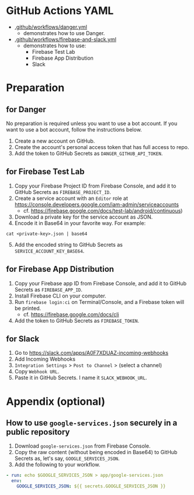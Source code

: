 # GitHub Actions YAML
* [.github/workflows/danger.yml](.github/workflows/danger.yml)
  * demonstrates how to use Danger.
* [.github/workflows/firebase-and-slack.yml](.github/workflows/firebase-and-slack.yml)
  * demonstrates how to use:
    * Firebase Test Lab
    * Firebase App Distribution
    * Slack

# Preparation
## for Danger
No preparation is required unless you want to use a bot account. If you want to use a bot account, follow the instructions below.
1. Create a new account on GitHub.
2. Create the account's personal access token that has full access to repo.
3. Add the token to GitHub Secrets as `DANGER_GITHUB_API_TOKEN`.

## for Firebase Test Lab
1. Copy your Firebase Project ID from Firebase Console, and add it to GitHub Secrets as `FIREBASE_PROJECT_ID`.
2. Create a service account with an `Editor` role at https://console.developers.google.com/iam-admin/serviceaccounts
    * cf. https://firebase.google.com/docs/test-lab/android/continuous)
3. Download a private key for the service account as JSON.
4. Encode it in Base64 in your favorite way. For example:
```shell
cat <private-key>.json | base64
```
5. Add the encoded string to GitHub Secrets as `SERVICE_ACCOUNT_KEY_BASE64`.

## for Firebase App Distribution
1. Copy your Firebase app ID from Firebase Console, and add it to GitHub Secrets as `FIREBASE_APP_ID`.
2. Install Firebase CLI on your computer.
3. Run `firebase login:ci` on Terminal/Console, and a Firebase token will be printed.
    * cf. https://firebase.google.com/docs/cli
4. Add the token to GitHub Secrets as `FIREBASE_TOKEN`.

## for Slack
1. Go to https://slack.com/apps/A0F7XDUAZ-incoming-webhooks
2. Add Incoming Webhooks
3. `Integration Settings` > `Post to Channel` > (select a channel)
4. Copy `Webhook URL`.
5. Paste it in GitHub Secrets. I name it `SLACK_WEBHOOK_URL`.

# Appendix (optional)
## How to use `google-services.json` securely in a public repository
1. Download `google-services.json` from Firebase Console.
2. Copy the raw content (without being encoded in Base64) to GitHub Secrets as, let's say, `GOOGLE_SERVICES_JSON`.
3. Add the following to your workflow.
```yaml
- run: echo $GOOGLE_SERVICES_JSON > app/google-services.json
  env:
    GOOGLE_SERVICES_JSON: ${{ secrets.GOOGLE_SERVICES_JSON }}
```
